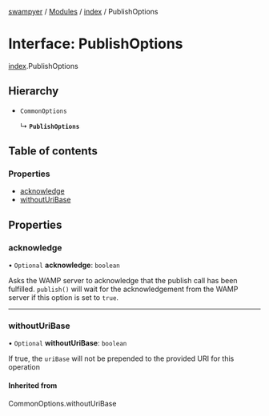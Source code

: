 [swampyer](../README.md) / [Modules](../modules.md) / [index](../modules/index.md) / PublishOptions

# Interface: PublishOptions

[index](../modules/index.md).PublishOptions

## Hierarchy

- `CommonOptions`

  ↳ **`PublishOptions`**

## Table of contents

### Properties

- [acknowledge](index.PublishOptions.md#acknowledge)
- [withoutUriBase](index.PublishOptions.md#withouturibase)

## Properties

### acknowledge

• `Optional` **acknowledge**: `boolean`

Asks the WAMP server to acknowledge that the publish call has been fulfilled. `publish()`
will wait for the acknowledgement from the WAMP server if this option is set to `true`.

___

### withoutUriBase

• `Optional` **withoutUriBase**: `boolean`

If true, the `uriBase` will not be prepended to the provided URI for this operation

#### Inherited from

CommonOptions.withoutUriBase
